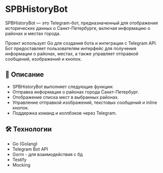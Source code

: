 # SPBHistoryBot
SPBHistoryBot — это Telegram-бот, предназначенный для отображения исторических данных о Санкт-Петербурге, включая информацию о районах и местах города.

Проект использует Go для создания бота и интеграции с Telegram API. Бот предоставляет пользователям интерфейс для получения информации о районах, местах, а также управляет отправкой сообщений, изображений и кнопок.

## 📜 Описание

 - SPBHistoryBot выполняет следующие функции:
 - Отправка информации о районах города Санкт-Петербург.
 - Отображение списка мест в выбранных районах.
 - Управление отправкой изображений, текстовых сообщений и inline кнопок.
 - Поддержка команд и коллбэков через Telegram.

## 🛠️ Технологии

 - Go (Golang)
 - Telegram Bot API
 - Gorm - для взаимодействия с бд
 - Testify
 - Mocking

